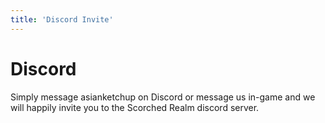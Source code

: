 ```yaml
---
title: 'Discord Invite'
---
```


# Discord

Simply message asianketchup on Discord or message us in-game and we will happily invite you to the Scorched Realm discord server.
